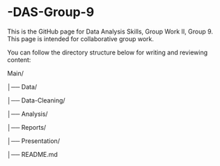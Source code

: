 # -DAS-Group-9
This is the GitHub page for Data Analysis Skills, Group Work II, Group 9. This page is intended for collaborative group work.

You can follow the directory structure below for writing and reviewing content:

Main/ 

│── Data/

│── Data-Cleaning/               

│── Analysis/             

│── Reports/                

│── Presentation/         

│── README.md
